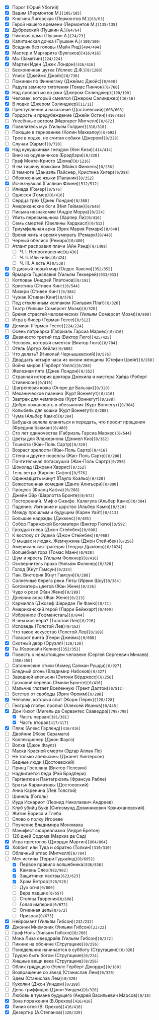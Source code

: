 - [x] Порог (Юрий Убогий)
- [x] Вадим (Лермонтов М.)`[105/105]`
- [x] Княгиня Лиговская (Лермонтов М.)`[63/63]`
- [x] Герой нашего времени (Лермонтов М.)`[135/135]`
- [x] Дубровский (Пушкин А.)`[64/64]`
- [x] Пиковая дама (Пушкин А.)`[24/23]`
- [x] Капитанская дочка (Пушкин А.)`[100/100]`
- [x] Всадник без головы (Майн Рид)`[494/494]`
- [x] Мастер и Маргарита (Булгаков)`[416/416]`
- [x] Мы (Замятин)`[224/224]`
- [x] Мартин Иден (Джек Лондон)`[416/416]`
- [ ] Бесконечная шутка (Уоллес Д.Ф.)`[0/1280]`
- [ ] Улисс (Джеймс Джойс)`[0/730]`
- [ ] Поминки по Финнегану (Джеймс Джойс)`[0/600]`
- [ ] Радуга земного тяготения (Томас Пинчон)`[0/760]`
- [x] Над пропастью во ржи (Джером Сэлинджер)`[190/190]`
- [x] Человек, который смеялся (Джером Сэлинджер)`[16/16]`
- [x] В лодке (Джером Сэлинджер)`[11/11]`
- [x] Преступление и наказание (Достоевский)`[608/608]`
- [x] Гордость и предубеждение (Джейн Остин)`[416/416]`
- [ ] Унесённые ветром (Маргарет Митчелл)`[0/672]`
- [x] Повелитель мух (Уильям Голдинг)`[318/318]`
- [ ] Поющие в терновнике (Колин Маккалоу)`[0/692]`
- [ ] Трое в лодке, не считая собаки (Джером)`[0/228]`
- [ ] Случаи (Хармс)`[0/720]`
- [x] Над кукушкиным гнездом (Кен Кизи)`[414/414]`
- [ ] Вино из одуванчиков (Брэдбэри)`[0/320]`
- [ ] Граф Монте-Кристо (Дюма)`[0/1216]`
- [ ] Я ем тишину ложками (Майкл Финкель)`[0/256]`
- [ ] В темноте (Даниэль Пайснер, Кристина Хигер)`[0/288]`
- [ ] Обожженные языки (Паланик)`[0/352]`
- [x] Исчезнувшая (Гиллиан Флинн)`[512/512]`
- [ ] Илиада (Гомер)`[0/576]`
- [ ] Одиссея (Гомер)`[0/416]`
- [ ] Сердца трёх (Джек Лондон)`[0/368]`
- [ ] Американские боги (Нил Гейман)`[0/640]`
- [ ] Письма незнакомке (Андре Моруа)`[0/224]`
- [ ] Убить пересмешника (Харпер Ли)`[0/416]`
- [ ] Семь смертей (Эвелины Хардкасл)`[0/512]`
- [ ] Триумфальная арка (Эрих Мария Ремарк)`[0/640]`
- [ ] Время жить и время умирать (Ремарк)`[0/448]`
- [ ] Черный обелиск (Ремарк)`[0/480]`
- [ ] Атлант расправил плечи (Айн Рэнд)`[0/1408]`
  - [ ] Ч. I. Непротивление`[0/436]`
  - [ ] Ч. II. Или -или.`[0/424]`
  - [ ] Ч. III. А есть А`[0/538]`
- [x] О дивный новый мир (Олдос Хаксли)`[352/352]`
- [x] Ярмарка Тщеславия (Уильям Теккерей)`[933/933]`
- [ ] Котлован (Андрей Платонов)`[0/192]`
- [ ] Кристина (Стивен Кинг)`[0/544]`
- [ ] Мизери (Стивен Кинг)`[0/384]`
- [ ] Чужак (Стивен Кинг)`[0/576]`
- [ ] Под стеклянным колпаком (Сильвия Плат)`[0/320]`
- [ ] Театр (Уильям Сомерсет Моэм)`[0/320]`
- [ ] Бремя страстей человеческих (Уильям Сомерсет Моэм)`[0/800]`
- [ ] Игра в бисер (Герман Гессе)`[0/512]`
- [x] Демиан (Герман Гессе)`[224/224]`
- [ ] Осень патриарха (Габриэль Гарсиа Маркес)`[0/416]`
- [x] Девяносто третий год (Виктор Гюго)`[425/425]`
- [ ] Человек, который смеется (Виктор Гюго)`[0/704]`
- [ ] Отель (Артур Хейли)`[0/608]`
- [ ] Что делать? (Николай Чернышевский)`[0/576]`
- [ ] Двадцать четыре часа из жизни женщины (Стефан Цвейг)`[0/288]`
- [ ] Война миров (Герберт Уэллс)`[0/288]`
- [ ] Железная пята (Джек Лондон)`[0/352]`
- [ ] Странная история доктора Джекила и мистера Хайда (Роберт Стивенсон)`[0/416]`
- [ ] Шагреневая кожа (Оноре де Бальзак)`[0/320]`
- [ ] Механическое пианино (Курт Воннегут)`[0/416]`
- [ ] Завтрак для чемпионов (Курт Воннегут)`[0/288]`
- [ ] Добро пожаловать в обезьянник (Курт Воннегут)`[0/384]`
- [ ] Колыбель для кошки (Курт Воннегут)`[0/288]`
- [ ] Чума (Альбер Камю)`[0/384]`
- [ ] Бабушка велела кланяться и передать, что просит прощения (Фредрик Бакман)`[0/480]`
- [ ] Сто лет одиночества (Габриэль Гарсиа Маркес)`[0/544]`
- [ ] Цветы для Элджернона (Дэниел Киз)`[0/382]`
- [ ] Тошнота (Жан-Поль Сартр)`[0/320]`
- [ ] Возраст зрелости (Жан-Поль Сартр)`[0/416]`
- [ ] Стена и другие новеллы (Жан-Поль Сартр)`[0/288]`
- [ ] Почтительная потаскушка (Жан-Поль Сартр)`[0/256]`
- [ ] Шоколад (Джоанн Харрис)`[0/352]`
- [ ] Тень ветра (Карлос Сафон)`[0/576]`
- [ ] Одиннадцать минут (Пауло Коэльо)`[0/320]`
- [ ] Божественная комедия (Данте Алигьери)`[0/800]`
- [ ] Процесс (Франц Кафка)`[0/288]`
- [ ] Джейн Эйр (Шарлотта Бронте)`[0/672]`
- [ ] Посторонний. Миф о Сизифе. Калигула (Альбер Камю)`[0/384]`
- [ ] Падение. Изгнание и царство (Альбер Камю)`[0/320]`
- [ ] Между прошлым и будущим (Карен Уайт)`[0/413]`
- [ ] Большие надежды (Диккенс)`[0/485]`
- [ ] Собор Парижской Богоматери (Виктор Гюгю)`[0/592]`
- [ ] Гроздья гнева (Джон Стейнбек)`[0/608]`
- [ ] К востоку от Эдема (Джон Стейнбек)`[0/960]`
- [ ] О мышах и людях. Жемчужина (Джон Стейнбек)`[0/256]`
- [ ] Американская трагедия (Теодор Драйзер)`[0/1024]`
- [ ] Волшебная гора (Томас Манн)`[0/928]`
- [ ] Шум и ярость (Уильям Фолкнер)`[0/416]`
- [ ] Осквернитель праха (Уильям Фолкнер)`[0/320]`
- [ ] Голод (Кнут Гамсун)`[0/224]`
- [ ] Пан. Виктория (Кнут Гамсун)`[0/288]`
- [ ] Солнечные берега реки Леты (Ирвин Шоу)`[0/384]`
- [ ] Богоматерь цветов (Жан Жене)`[0/226]`
- [ ] Чудо о розе (Жан Жене)`[0/289]`
- [ ] Дневник вора (Жан Жене)`[0/213]`
- [ ] Кармилла (Джозеф Шеридан Ле Фаню)`[0/71]`
- [ ] Американский герой (Ларри Бейнхарт)`[0/409]`
- [ ] Избранное (Гофмансталь)`[0/844]`
- [ ] В чем моя вера? (Толстой Лев)`[0/216]`
- [ ] Исповедь (Толстой Лев)`[0/152]`
- [ ] Что такое искусство (Толстой Лев)`[0/189]`
- [ ] Поворот винта (Генри Джеймс)`[0/608]`
- [x] Скотный двор (Оруэлл)`[128/128]`
- [x] Ты (Кэролайн Кепнес)`[352/352]`
- [x] Повесть о ненастоящем человеке (Сергей Сергеевич Минаев)`[350/350]`
- [ ] Сатанинские стихи (Ахмед Салман Рушди)`[0/927]`
- [ ] Бледный огонь (Владимир Набоков)`[0/327]`
- [ ] Заводной апельсин (Энтони Бёрджесс)`[0/256]`
- [ ] Грозовой перевал (Эмили Бронте)`[0/416]`
- [ ] Мальчик глотает Вселенную (Трент Далтон)`[0/512]`
- [ ] Бегство от свободы (Эрих Фромм)`[0/288]`
- [x] Человек, который спит (Жорж Перек)`[128/128]`
- [ ] Географ глобус пропил (Алексей Иванов)`[0/448]`
- [x] Дон Кихот (Мигель де Сервантес Сааведра)`[798/798]`
  - [x] Часть первая`[381/381]`
  - [x] Часть вторая`[417/417]`
- [x] Пляж (Алекс Гарленд)`[416/416]`
- [ ] Двойник (Жозе Сарамаго)
- [ ] Коллекционер (Джон Фаулз)
- [ ] Волхв (Джон Фаулз)
- [ ] Маска Красной смерти (Эдгар Аллан По)
- [ ] Не только апельсины (Джанет Уинтерсон)
- [ ] Бедные люди (Достоевский)
- [ ] Принц Госплана (Виктор Пелевин)
- [ ] Надвигается беда (Рэй Брэдбери)
- [ ] Гаргантюа и Пантагрюэль (Франсуа Рабле)
- [ ] Братья Карамазовы (Достоевский)
- [ ] Анна Каренина (Лев Толстой)
- [ ] Шинель (Гоголь)
- [ ] Иуда Искариот (Леонид Николаевич Андреев)
- [ ] Клуб убийц Букв (Сигизмунд Доминикович Кржижановский)
- [ ] Житие Бориса и Глеба
- [ ] Слово о полку Игореве
- [ ] Поучение Владимира Мономаха
- [ ] Манифест сюрреализма (Андре Бретон)
- [ ] 120 дней Содома (Маркиз де Сад)
- [x] Игра престолов (Джордж Мартин)`[864/864]`
- [x] Хоббит, или Туда и обратно (Толкин)`[310/310]`
- [ ] Облачный атлас (Митчелл)`[0/704]`
- [ ] Меч истины (Терри Гудкайнд)`[0/6952]`
    - [x] Первое правило волшебника`[836/836]`
    - [x] Камень Слёз`[982/982]`
    - [x] Защитники паствы`[623/623]`
    - [x] Храм Ветров`[528/528]`
    - [ ] Дух огня`[0/800]`
    - [ ] Вера падших`[0/557]`
    - [ ] Столпы Творения`[0/608]`
    - [ ] Голая империя`[0/672]`
    - [ ] Огненная цепь`[0/672]`
    - [ ] Призрак`[0/673]`
- [x] Нейромант (Уильям Гибсон)`[232/232]`
- [x] Джонни Мнемоник (Уильям Гибсон)`[23/23]`
- [ ] Граф Ноль (Уильям Гибсон)`[0/260]`
- [ ] Мона Лиза овердрайв (Уильям Гибсон)`[0/272]`
- [ ] Пикник на обочине (Стругацкие)`[0/256]`
- [ ] Понедельник начинается в субботу (Стругацкие)`[0/320]`
- [ ] Трудно быть богом (Стругацкие)`[0/224]`
- [ ] Хищные вещи века (Стругацкие)`[0/256]`
- [ ] Облик грядущего (Уэллс Герберт Джордж)`[0/180]`
- [ ] Возвращение со звезд (Станислав Лем)`[0/320]`
- [ ] Эдем (Станислав Лем)`[0/320]`
- [ ] Куколки (Джон Уиндем)`[0/288]`
- [ ] День триффидов (Джон Уиндем)`[0/320]`
- [ ] Любовь в тумане будущего (Андрей Васильевич Марсов)`[0/18]`
- [x] Зона поражения (В.Орехов)`[416/416]`
- [x] Линия огня (В. Орехов)`[416/416]`
- [x] Дезертир (А.Степанов)`[320/320]`

<!--
TEMP AUTHORS:
Лафатер, Иоганн Каспар
Радклиф, Анна
Михаил Ломоносов
Гавриил Державин
Александр Радищев
Василий Жуковский
Кондратий Рылеев
Иван Крылов
Александр Грибоедов
Николай Гоголь
Александр Островский
Уильям Хенли (1849 - 1903)
Линда Гудмен (1925 - 1995)
Уильям Фолкнер (1897 - 1962)
Хайди Джулавитс (1968 - ...)
Джером Дэвид Сэлинджер (1919 - 2010)
Сполдинг Грей (1941 - 2004)
Джонатан Франзен (1959 - ...)
Эдит Уортон
Трумен Капоте
Лина Данэм
Эдвард Эстлин Каммингс
Дон Делилло
Стивен Крейн
Джек Керуак
мег вулицер
Сол Беллоу
Деннис Лихейн
Эдвин Арлингтон Робинсон
Жан Кокто
Владимир Владимирович Набоков
Майкл Каннингем
Уильям Шекспир
Чарльз Диккенс
Перси Биши Шелли
Джордж Гордон Байрон
Роберт Бёрнс
Шарлотта Бронте
Джордж Бернард Шоу
Джон Голсуорси
Джером Клапка Джером
Фрэнсис Скотт Фицджеральд
Поль Верлен
Вирджиния Вулф
Эдгар Уоллес
Генрих Корнелий Агриппа Неттесгеймский
Парацельс
Ринг Ларднер
Томас Харди
Руперт Брук
Эмили Дикинсон
Владимир Сорокин
Сергей Болмат
Михаил Юрьевич Елизаров
Александр Исаевич Солженицын
Уильям Сьюард Берроуз
Мэри Карр
Харуки Мураками
Роберто Боланьо
Джонатан Франзен
Хантер Стоктон Томпсон
Аллен Гинзберг
Уильям Батлер Йейтс
Уолт Уитмен
Генри Миллер
Карлос Кастанеда
Уильям Батлер Йейтс
Джон Фанте
-->
